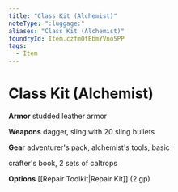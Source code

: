 ```yaml
---
title: "Class Kit (Alchemist)"
noteType: ":luggage:"
aliases: "Class Kit (Alchemist)"
foundryId: Item.czfmOtEbmYVno5PP
tags:
  - Item
---
```


# Class Kit (Alchemist)

**Armor** studded leather armor

**Weapons** dagger, sling with 20 sling bullets

**Gear** adventurer's pack, alchemist's tools, basic

crafter's book, 2 sets of caltrops

**Options** [[Repair Toolkit|Repair Kit]] (2 gp)
